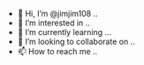 - 👋 Hi, I’m @jimjim108 ..
- 👀 I’m interested in ..
- 🌱 I’m currently learning ...
- 💞️ I’m looking to collaborate on ..
- 📫 How to reach me ..

<!---
jimjim108/jimjim108 is a ✨ special ✨ repository because its `README.md` (this file) appears on your GitHub profile.
You can click the Preview link to take a look at your changes.
--->
